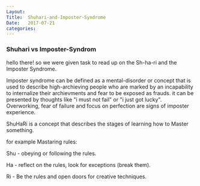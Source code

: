 ```yaml
---
Layout: 
Title:  Shuhari-and-Imposter-Syndrome
Date:   2017-07-21 
categories:	
---
```


### Shuhari vs Imposter-Syndrom

hello there! so we were given task to read up on the Sh-ha-ri and the Imposter Syndrome.

Imposter syndrome can be defined as a mental-disorder or concept that is used to describe high-archieving people who are marked by an incapability to internalize their archievments and fear to be exposed as frauds. it can be presented by thoughts like "i must not fail" or "i just got lucky". Overworking, fear of failure and focus on perfection are signs of imposter experience.

ShuHaRi is a concept that describes the stages of learning how to Master something.

for example Mastaring rules:


Shu - obeying or following the rules.

Ha  - reflect on the rules, look for exceptions (break them).

Ri  - Be the rules and open doors for creative techniques.


